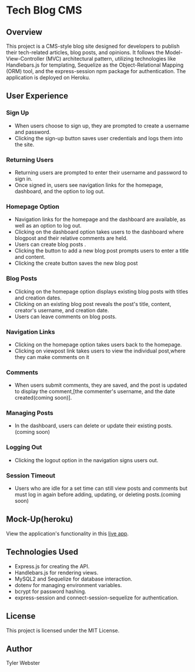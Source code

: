 # Tech Blog CMS

## Overview

This project is a CMS-style blog site designed for developers to publish their tech-related articles, blog posts, and opinions. It follows the Model-View-Controller (MVC) architectural pattern, utilizing technologies like Handlebars.js for templating, Sequelize as the Object-Relational Mapping (ORM) tool, and the express-session npm package for authentication. The application is deployed on Heroku.

## User Experience

### Sign Up

- When users choose to sign up, they are prompted to create a username and password.
- Clicking the sign-up button saves user credentials and logs them into the site.

### Returning Users

- Returning users are prompted to enter their username and password to sign in.
- Once signed in, users see navigation links for the homepage, dashboard, and the option to log out.


### Homepage Option
- Navigation links for the homepage and the dashboard are available, as well as an option to log out.
- Clicking on the dashboard option takes users to the dashboard where blogpost and their relative comments are held.
- Users can create blog posts .
- Clicking the button to add a new blog post prompts users to enter a title and content.
- Clicking the create button saves the new blog post

### Blog Posts

- Clicking on the homepage option displays existing blog posts with titles and creation dates.
- Clicking on an existing blog post reveals the post's title, content, creator's username, and creation date.
- Users can leave comments on blog posts.

### Navigation Links
- Clicking on the homepage option takes users back to the homepage.
- Clicking on viewpost link takes  users to view the individual post,where they can make comments on it

### Comments

- When users submit comments, they are saved, and the post is updated to display the comment,[the commenter's username, and the date created(coming soon)].


### Managing Posts

- In the dashboard, users can delete or update their existing posts.(coming soon)

### Logging Out

- Clicking the logout option in the navigation signs users out.

### Session Timeout

- Users who are idle for a set time can still view posts and comments but must log in again before adding, updating, or deleting posts.(coming soon)

## Mock-Up(heroku)

View the application's functionality in this [live app](https://blogstarzz-dd5d1fbc8b57.herokuapp.com/).

## Technologies Used

- Express.js for creating the API.
- Handlebars.js for rendering views.
- MySQL2 and Sequelize for database interaction.
- dotenv for managing environment variables.
- bcrypt for password hashing.
- express-session and connect-session-sequelize for authentication.


## License
This project is licensed under the MIT License.

## Author
Tyler Webster